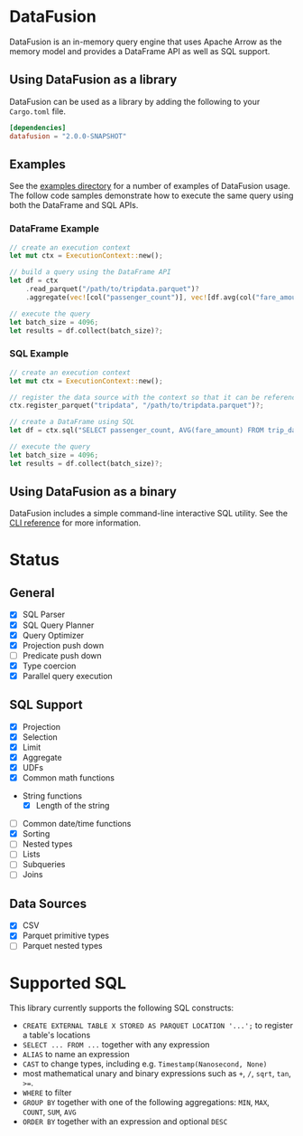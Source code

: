 <!---
  Licensed to the Apache Software Foundation (ASF) under one
  or more contributor license agreements.  See the NOTICE file
  distributed with this work for additional information
  regarding copyright ownership.  The ASF licenses this file
  to you under the Apache License, Version 2.0 (the
  "License"); you may not use this file except in compliance
  with the License.  You may obtain a copy of the License at

    http://www.apache.org/licenses/LICENSE-2.0

  Unless required by applicable law or agreed to in writing,
  software distributed under the License is distributed on an
  "AS IS" BASIS, WITHOUT WARRANTIES OR CONDITIONS OF ANY
  KIND, either express or implied.  See the License for the
  specific language governing permissions and limitations
  under the License.
-->

# DataFusion

DataFusion is an in-memory query engine that uses Apache Arrow as the memory model and provides a DataFrame API as 
well as SQL support.
 
## Using DataFusion as a library

DataFusion can be used as a library by adding the following to your `Cargo.toml` file.

```toml
[dependencies]
datafusion = "2.0.0-SNAPSHOT"
```

## Examples

See the [examples directory](examples) for a number of examples of DataFusion usage. The follow code samples 
demonstrate how to execute the same query using both the DataFrame and SQL APIs.

### DataFrame Example

```rust
// create an execution context
let mut ctx = ExecutionContext::new();

// build a query using the DataFrame API
let df = ctx
    .read_parquet("/path/to/tripdata.parquet")?
    .aggregate(vec![col("passenger_count")], vec![df.avg(col("fare_amount"))?])?;

// execute the query
let batch_size = 4096;
let results = df.collect(batch_size)?;
```

### SQL Example

```rust
// create an execution context
let mut ctx = ExecutionContext::new();

// register the data source with the context so that it can be referenced from SQL
ctx.register_parquet("tripdata", "/path/to/tripdata.parquet")?;

// create a DataFrame using SQL
let df = ctx.sql("SELECT passenger_count, AVG(fare_amount) FROM trip_data GROUP BY passenger_count")?;

// execute the query
let batch_size = 4096;
let results = df.collect(batch_size)?;
```

## Using DataFusion as a binary

DataFusion includes a simple command-line interactive SQL utility. See the [CLI reference](docs/cli.md) for more 
information.

# Status

## General

- [x] SQL Parser
- [x] SQL Query Planner
- [x] Query Optimizer
- [x] Projection push down
- [ ] Predicate push down
- [x] Type coercion
- [x] Parallel query execution

## SQL Support

- [x] Projection
- [x] Selection
- [x] Limit
- [x] Aggregate
- [x] UDFs
- [x] Common math functions
- String functions
  - [x] Length of the string
- [ ] Common date/time functions
- [x] Sorting
- [ ] Nested types
- [ ] Lists
- [ ] Subqueries
- [ ] Joins

## Data Sources

- [x] CSV
- [x] Parquet primitive types
- [ ] Parquet nested types

# Supported SQL

This library currently supports the following SQL constructs:

* `CREATE EXTERNAL TABLE X STORED AS PARQUET LOCATION '...';` to register a table's locations
* `SELECT ... FROM ...` together with any expression
* `ALIAS` to name an expression
* `CAST` to change types, including e.g. `Timestamp(Nanosecond, None)`
* most mathematical unary and binary expressions such as `+`, `/`, `sqrt`, `tan`, `>=`.
* `WHERE` to filter
* `GROUP BY` together with one of the following aggregations: `MIN`, `MAX`, `COUNT`, `SUM`, `AVG`
* `ORDER BY` together with an expression and optional `DESC`
